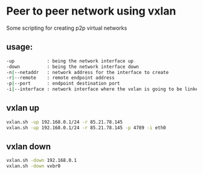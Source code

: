 # Peer to peer network using vxlan 
Some scripting for creating p2p virtual networks



## usage:
```bash
-up            : being the network interface up
-down          : being the network interface down
-n|--netaddr   : network address for the interface to create
-r|--remote    : remote endpoint address
-p|--port      : endpoint destination port 
-i|--interface : network interface where the vxlan is going to be linked to
```

## vxlan up
```bash
vxlan.sh -up 192.168.0.1/24 -r 85.21.78.145 
vxlan.sh -up 192.168.0.1/24 -r 85.21.78.145 -p 4789 -i eth0
```
## vxlan down
```bash
vxlan.sh -down 192.168.0.1 
vxlan.sh -down vxbr0 

```
